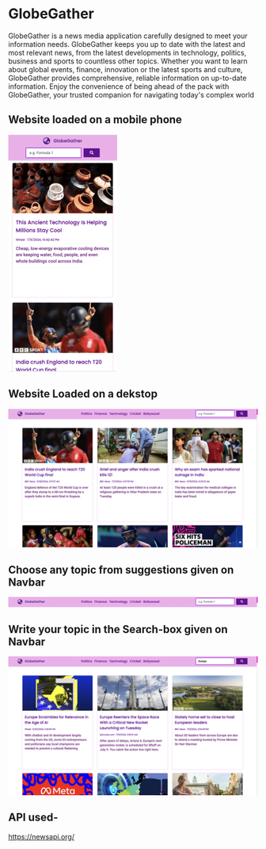 # GlobeGather
GlobeGather is a news media application carefully designed to meet your information needs. GlobeGather keeps you up to date with the latest and most relevant news, from the latest developments in technology, politics, business and sports to countless other topics. Whether you want to learn about global events, finance, innovation or the latest sports and culture, GlobeGather provides comprehensive, reliable information on up-to-date information. Enjoy the convenience of being ahead of the pack with GlobeGather, your trusted companion for navigating today's complex world

## Website loaded on a mobile phone
![img1](https://github.com/VaibhavMurarka/GlobeGather/blob/main/img4(mobile%20experience).png) 

## Website Loaded on a dekstop
![img2](https://github.com/VaibhavMurarka/GlobeGather/blob/main/img1(homepage).png)

## Choose any topic from suggestions given on Navbar
![img3](https://github.com/VaibhavMurarka/GlobeGather/blob/main/img2(navbar).png)

## Write your topic in the Search-box given on Navbar 
![img4](https://github.com/VaibhavMurarka/GlobeGather/blob/main/img3(searchresults).png)

## API used-
https://newsapi.org/
